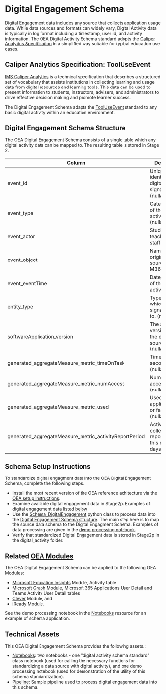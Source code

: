 # Digital Engagement Schema

Digital Engagement data includes any source that collects application usage data. While data sources and formats can widely vary, Digital Activity data is typically in log format including a timestamp, user id, and activity information. The OEA Digital Activity Schema standard adopts the [Caliper Analytics Specification](https://www.imsglobal.org/spec/caliper/v1p2) in a simplified way suitable for typical education use cases.

## Caliper Analytics Specification: ToolUseEvent

[IMS Caliper Analytics](https://www.imsglobal.org/spec/caliper/v1p2) is a technical specification that describes a structured set of vocabulary that assists institutions in collecting learning and usage data from digital resources and learning tools. This data can be used to present information to students, instructors, advisers, and administrators to drive effective decision making and promote learner success.

The Digital Engagement Schema adapts the [ToolUseEvent](https://www.imsglobal.org/spec/caliper/v1p2#tooluseevent) standard to any basic digital activity within an education environment.

## Digital Engagement Schema Structure

The OEA Digital Engagement Schema consists of a single table which any digital activity data can be mapped to. The resulting table is stored in Stage 2.

| Column | Description |
| --- | --- |
| event_id | Unique identifier of the digital activity signal (nullable). |
| event_type | Categorization of the digital activity types (nullable). |
| event_actor | Student, teacher, or staff identifier. |
| event_object | Name of the original data source such as M365. |
| event_eventTime | Date/timestamp of the digital activity. |
| entity_type | Type of entity which activity signal belongs to. (nullable) |
| softwareApplication_version | The appication version from the data source. (nullable) |
| generated_aggregateMeasure_metric_timeOnTask | Time on task in seconds. (nullable) |
| generated_aggregateMeasure_metric_numAccess | Number of accesses.  (nullable) |
| generated_aggregateMeasure_metric_used | Used the application true or false.  (nullable) |
| generated_aggregateMeasure_metric_activityReportPeriod | Activity data collected is reported over this number of days.  (nullable) |

## Schema Setup Instructions

To standardize digital engagment data into the OEA Digital Engagement Schema, complete the following steps. 
- Install the most recent version of the OEA reference achitecture via the [OEA setup instructions](https://github.com/microsoft/OpenEduAnalytics#setup).
- Examine available digital engagement data in Stage2p. Examples of digital engagement data listed [below](https://github.com/microsoft/OpenEduAnalytics/tree/main/modules/_OEA_Schemas/Digital_Engagement_Schema#related-oea-modules)
- Use the [Schema_DigitalEngagement](https://github.com/microsoft/OpenEduAnalytics/blob/main/modules/_OEA_Schemas/Digital_Engagement_Schema/notebook/Schema_DigitalActivity_py.ipynb) python class to process data into the [Digital Engagement Schema structure](https://github.com/microsoft/OpenEduAnalytics/tree/main/modules/_OEA_Schemas/Digital_Engagement_Schema#digital-engagement-schema-structure). The main step here is to map the source data schema to the Digital Engagment Schema. Examples of data processing are given in the [demo processing notebook](https://github.com/microsoft/OpenEduAnalytics/blob/main/modules/_OEA_Schemas/Digital_Engagement_Schema/notebook/Schema_DigitalActivity_Demo.ipynb).
- Verify that standardized Digital Engagement data is stored in Stage2p in the digital_activity folder.

## Related [OEA Modules](https://github.com/microsoft/OpenEduAnalytics/tree/main/modules)

The OEA Digital Engagement Schema can be applied to the following OEA Modules:
- [Microsoft Education Insights](https://github.com/microsoft/OpenEduAnalytics/tree/main/modules/Microsoft_Data/Microsoft_Education_Insights_Premium) Module, Activity table
- [Microsoft Graph](https://github.com/microsoft/OpenEduAnalytics/tree/main/modules/Microsoft_Data/Microsoft_Graph) Module, Microsoft 365 Applications User Detail and Teams Activity User Detail tables
- [Clever](https://github.com/microsoft/OpenEduAnalytics/tree/main/modules/Microsoft_Data/Clever) Module, and
- [iReady](https://github.com/microsoft/OpenEduAnalytics/tree/main/modules/Microsoft_Data/iReady) Module.

See the demo processing notebook in the [Notebooks](https://github.com/cviddenKwantum/OpenEduAnalytics/tree/main/modules/_OEA_Schemas/Digital_Activity/notebook) resource for an example of schema application.

## Technical Assets

This OEA Digital Engagement Schema provides the following assets.:
 - [Notebooks](https://github.com/microsoft/OpenEduAnalytics/tree/main/modules/_OEA_Schemas/Digital_Engagement_Schema/notebook): two notebooks - one "digital activity schema standard" class notebook (used for calling the necessary functions for standardizing a data source with digital activity), and one demo processing notebook (used for demonstration of the utility of this schema standardization).
 - [Pipeline](https://github.com/microsoft/OpenEduAnalytics/tree/main/modules/_OEA_Schemas/Digital_Engagement_Schema/pipeline): Sample pipeline used to process digital engagement data into this schema.

